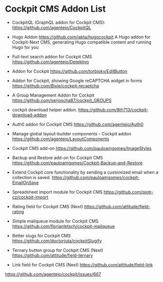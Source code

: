 # Cockpit CMS Addon List

* CockpitQL (GraphQL addon for Cockpit CMS):
https://github.com/agentejo/CockpitQL

* Hugo Addon
https://github.com/iakta/hugocockpit
A Hugo addon for Cockpit-Next CMS, generating Hugo compatible content and running Hugo for you

* Full-text search addon for Cockpit CMS
https://github.com/agentejo/Detektivo

* Addon for Cockpit
https://github.com/torbjokv/EditButton

* Addon for Cockpit, showing Google reCAPTCHA widget in forms
https://github.com/Bixie/cockpit-recaptcha

* A Group Management Addon for Cockpit
https://github.com/serjoscha87/cockpit_GROUPS

* cockpit download helper addon.
https://github.com/8th713/cockpit-download-addon

* Auth0 addon for Cockpit CMS
https://github.com/agentejo/Auth0

* Manage global layout-builder components - Cockpit addon
https://github.com/agentejo/LayoutComponents

* Cockpit CMS add-on
https://github.com/pauloamgomes/ImageStyles

* Backup and Restore add-on for Cockpit CMS
https://github.com/pauloamgomes/Cockpit-Backup-and-Restore

* Extend Cockpit core functionality by sending a customized email when a collection is saved.
https://github.com/pauloamgomes/cockpit-EmailOnSave

* Spreadsheet import module for Cockpit CMS
https://github.com/piotr-cz/cockpit-import

* Rating field for Cockpit CMS (Next)
https://github.com/attitude/field-rating

* Simple mailqueue module for Cockpit CMS
https://github.com/florianletsch/cockpit-mailqueue

* Better slugs for Cockpit CMS
https://github.com/doctorjuta/cockpitSlugify

* Ternary button group for Cockpit CMS (Next)
https://github.com/attitude/field-ternary

* Link field for Cockpit CMS (Next)
https://github.com/attitude/field-link

https://github.com/agentejo/cockpit/issues/667
